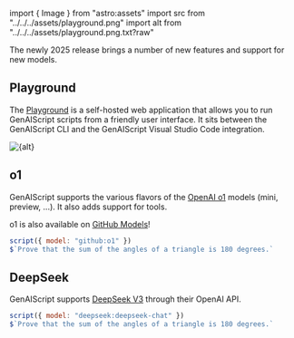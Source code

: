 import { Image } from "astro:assets"
import src from "../../../assets/playground.png"
import alt from "../../../assets/playground.png.txt?raw"

The newly 2025 release brings a number of new features and support for new models.

## Playground


The [Playground](/genaiscript/reference/playground) is a self-hosted web application that allows you to run GenAIScript scripts
from a friendly user interface. It sits between the GenAIScript CLI
and the GenAIScript Visual Studio Code integration.

<Image src={src} alt={alt} />

## o1

GenAIScript supports the various flavors of the [OpenAI o1](https://openai.com/o1/) models (mini, preview, ...). It also adds support for tools.

o1 is also available on [GitHub Models](https://github.com/marketplace/models/azure-openai/o1/playground)!

```js
script({ model: "github:o1" })
$`Prove that the sum of the angles of a triangle is 180 degrees.`
```

## DeepSeek

GenAIScript supports [DeepSeek V3](https://www.deepseek.com/) through their OpenAI API.

```js
script({ model: "deepseek:deepseek-chat" })
$`Prove that the sum of the angles of a triangle is 180 degrees.`
```